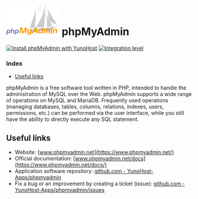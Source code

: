 # <img src="/images/phpmyadmin_logo.svg" height="80px" alt="phpmyadmin's logo"> phpMyAdmin

[![Install phpMyAdmin with YunoHost](https://install-app.yunohost.org/install-with-yunohost.png)](https://install-app.yunohost.org/?app=phpmyadmin) [![Integration level](https://dash.yunohost.org/integration/phpmyadmin.svg)](https://dash.yunohost.org/appci/app/phpmyadmin)

### Index

- [Useful links](#useful-links)

phpMyAdmin is a free software tool written in PHP, intended to handle the administration of MySQL over the Web. phpMyAdmin supports a wide range of operations on MySQL and MariaDB. Frequently used operations (managing databases, tables, columns, relations, indexes, users, permissions, etc.) can be performed via the user interface, while you still have the ability to directly execute any SQL statement.

## Useful links

+ Website: [www.phpmyadmin.net](https://www.phpmyadmin.net/)
+ Official documentation: [www.phpmyadmin.net/docs](https://www.phpmyadmin.net/docs/)
+ Application software repository: [github.com - YunoHost-Apps/phpmyadmin](https://github.com/YunoHost-Apps/phpmyadmin_ynh)
+ Fix a bug or an improvement by creating a ticket (issue): [github.com - YunoHost-Apps/phpmyadmin/issues](https://github.com/YunoHost-Apps/phpmyadmin_ynh/issues)
